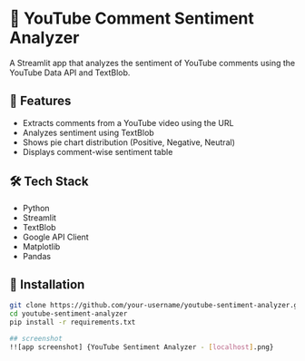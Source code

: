 # 🎥 YouTube Comment Sentiment Analyzer

A Streamlit app that analyzes the sentiment of YouTube comments using the YouTube Data API and TextBlob.

## 🚀 Features

- Extracts comments from a YouTube video using the URL
- Analyzes sentiment using TextBlob
- Shows pie chart distribution (Positive, Negative, Neutral)
- Displays comment-wise sentiment table

## 🛠️ Tech Stack

- Python
- Streamlit
- TextBlob
- Google API Client
- Matplotlib
- Pandas

## 🔧 Installation

```bash
git clone https://github.com/your-username/youtube-sentiment-analyzer.git
cd youtube-sentiment-analyzer
pip install -r requirements.txt

## screenshot
!![app screenshot] {YouTube Sentiment Analyzer - [localhost].png}